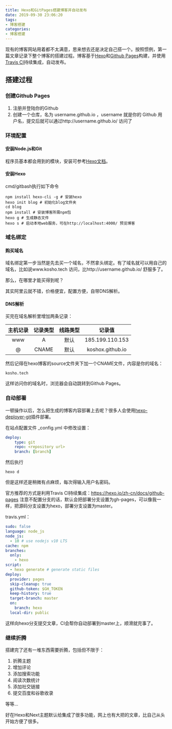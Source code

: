 ```yaml
---
title: Hexo和GitPages搭建博客并自动发布
date: 2019-09-30 23:06:20
tags: 
- 博客搭建
categories:
- 博客搭建
---
```


现有的博客网站用着都不太满意，思来想去还是决定自己搭一个。按照惯例，第一篇文章记录下整个博客的搭建过程。博客基于[Hexo](https://hexo.io/zh-cn/docs/)和[Github Pages](https://pages.github.com)构建，并使用[Travis CI](https://www.travis-ci.org)持续集成，自动发布。

<!-- more -->

## 搭建过程

### 创建Github Pages

1. 注册并登陆你的Github
2. 创建一个仓库，名为 username.github.io ，username 就是你的 Github 用户名，提交后就可以通过http://username.github.io/ 访问了

### 环境配置
#### 安装Node.js和Git

程序员基本都会用到的模块，安装可参考[Hexo文档](https://hexo.io/zh-cn/docs/)。

#### 安装Hexo

cmd/gitbash执行如下命令

```shell
npm install hexo-cli -g # 安装hexo
hexo init blog # 初始化blog文件夹
cd blog
npm install # 安装博客所需npm包
hexo g # 生成静态文件
hexo s # 启动本地web服务，可在http://localhost:4000/ 预览博客
```

### 域名绑定

#### 购买域名

域名绑定第一步当然是先去买一个域名，不然拿头绑定。有了域名就可以用自己的域名，比如说www.kosho.tech 访问，比http://username.github.io/ 舒服多了。

那么，在哪里才能买得到呢？

其实阿里云就不错，价格便宜，配置方便，自带DNS解析。

#### DNS解析

买完在域名解析里增加两条记录：

| 主机记录 | 记录类型 | 线路类型 |      记录值      |
| :------: | :------: | :------: | :--------------: |
|   www    |    A     |   默认   | 185.199.110.153  |
|    @     |  CNAME   |   默认   | koshox.github.io |

然后记得在hexo博客的source文件夹下加一个CNAME文件，内容是你的域名：

```
kosho.tech
```

这样访问你的域名时，浏览器会自动跳转到Github Pages。

### 自动部署

一顿操作以后，怎么把生成的博客内容部署上去呢？很多人会使用[hexo-deployer-git](https://github.com/hexojs/hexo-deployer-git)插件部署。

在站点配置文件 _config.yml 中修改设置：

```yaml
deploy:  
	type: git
	repo: <repository url>
	branch: [branch]
```

然后执行

```shell
hexo d
```

但是这样还是稍微有点麻烦，每次得输入用户名密码。

官方推荐的方式是利用Travis CI持续集成：https://hexo.io/zh-cn/docs/github-pages
注意不配置分支的话，默认会把部署分支设置为gh-pages，可以像我一样，把源码分支设置为hexo，部署分支设置为master。

travis.yml：

```yaml
sudo: false
language: node_js
node_js:
  - 10 # use nodejs v10 LTS
cache: npm
branches:
  only:
    - hexo
script:
  - hexo generate # generate static files
deploy:
  provider: pages
  skip-cleanup: true
  github-token: $GH_TOKEN
  keep-history: true
  target-branch: master
  on:
    branch: hexo
  local-dir: public
```
这样向hexo分支提交文章，CI会帮你自动部署到master上，顺滑就完事了。

### 继续折腾

搭建完了还有一堆东西需要折腾，包括但不限于：

1. 折腾主题
2. 增加评论
3. 添加搜索功能
4. 阅读次数统计
5. 添加社交链接
6. 提交百度和谷歌收录

等等...

好在Hexo和Next主题默认给集成了很多功能，网上也有大把的文章，比自己从头开始方便了很多。





